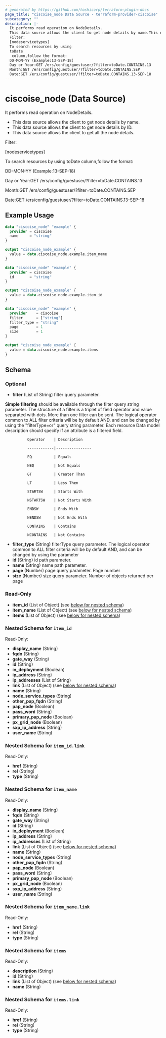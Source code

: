 ```yaml
---
# generated by https://github.com/hashicorp/terraform-plugin-docs
page_title: "ciscoise_node Data Source - terraform-provider-ciscoise"
subcategory: ""
description: |-
  It performs read operation on NodeDetails.
  This data source allows the client to get node details by name.This data source allows the client to get node details by ID.This data source allows the client to get all the node details.
  Filter:
  [nodeservicetypes]
  To search resources by using
  toDate
   column,follow the format:
  DD-MON-YY (Example:13-SEP-18)
  Day or Year:GET /ers/config/guestuser/?filter=toDate.CONTAINS.13
  Month:GET /ers/config/guestuser/?filter=toDate.CONTAINS.SEP
  Date:GET /ers/config/guestuser/?filter=toDate.CONTAINS.13-SEP-18
---
```


# ciscoise_node (Data Source)

It performs read operation on NodeDetails.

- This data source allows the client to get node details by name.
- This data source allows the client to get node details by ID.
- This data source allows the client to get all the node details.

Filter:

[nodeservicetypes]

To search resources by using
toDate
 column,follow the format:

DD-MON-YY (Example:13-SEP-18)


Day or Year:GET /ers/config/guestuser/?filter=toDate.CONTAINS.13

Month:GET /ers/config/guestuser/?filter=toDate.CONTAINS.SEP

Date:GET /ers/config/guestuser/?filter=toDate.CONTAINS.13-SEP-18

## Example Usage

```terraform
data "ciscoise_node" "example" {
  provider = ciscoise
  name     = "string"
}

output "ciscoise_node_example" {
  value = data.ciscoise_node.example.item_name
}

data "ciscoise_node" "example" {
  provider = ciscoise
  id       = "string"
}

output "ciscoise_node_example" {
  value = data.ciscoise_node.example.item_id
}

data "ciscoise_node" "example" {
  provider    = ciscoise
  filter      = ["string"]
  filter_type = "string"
  page        = 1
  size        = 1
}

output "ciscoise_node_example" {
  value = data.ciscoise_node.example.items
}
```

<!-- schema generated by tfplugindocs -->
## Schema

### Optional

- **filter** (List of String) filter query parameter. 

**Simple filtering** should be available through the filter query string parameter. The structure of a filter is
a triplet of field operator and value separated with dots. More than one filter can be sent. The logical operator
common to ALL filter criteria will be by default AND, and can be changed by using the "filterType=or" query
string parameter. Each resource Data model description should specify if an attribute is a filtered field.



              Operator    | Description 

              ------------|----------------

              EQ          | Equals 

              NEQ         | Not Equals 

              GT          | Greater Than 

              LT          | Less Then 

              STARTSW     | Starts With 

              NSTARTSW    | Not Starts With 

              ENDSW       | Ends With 

              NENDSW      | Not Ends With 

              CONTAINS	  | Contains 

              NCONTAINS	  | Not Contains
- **filter_type** (String) filterType query parameter. The logical operator common to ALL filter criteria will be by default AND, and can be changed by using the parameter
- **id** (String) id path parameter.
- **name** (String) name path parameter.
- **page** (Number) page query parameter. Page number
- **size** (Number) size query parameter. Number of objects returned per page

### Read-Only

- **item_id** (List of Object) (see [below for nested schema](#nestedatt--item_id))
- **item_name** (List of Object) (see [below for nested schema](#nestedatt--item_name))
- **items** (List of Object) (see [below for nested schema](#nestedatt--items))

<a id="nestedatt--item_id"></a>
### Nested Schema for `item_id`

Read-Only:

- **display_name** (String)
- **fqdn** (String)
- **gate_way** (String)
- **id** (String)
- **in_deployment** (Boolean)
- **ip_address** (String)
- **ip_addresses** (List of String)
- **link** (List of Object) (see [below for nested schema](#nestedobjatt--item_id--link))
- **name** (String)
- **node_service_types** (String)
- **other_pap_fqdn** (String)
- **pap_node** (Boolean)
- **pass_word** (String)
- **primary_pap_node** (Boolean)
- **px_grid_node** (Boolean)
- **sxp_ip_address** (String)
- **user_name** (String)

<a id="nestedobjatt--item_id--link"></a>
### Nested Schema for `item_id.link`

Read-Only:

- **href** (String)
- **rel** (String)
- **type** (String)



<a id="nestedatt--item_name"></a>
### Nested Schema for `item_name`

Read-Only:

- **display_name** (String)
- **fqdn** (String)
- **gate_way** (String)
- **id** (String)
- **in_deployment** (Boolean)
- **ip_address** (String)
- **ip_addresses** (List of String)
- **link** (List of Object) (see [below for nested schema](#nestedobjatt--item_name--link))
- **name** (String)
- **node_service_types** (String)
- **other_pap_fqdn** (String)
- **pap_node** (Boolean)
- **pass_word** (String)
- **primary_pap_node** (Boolean)
- **px_grid_node** (Boolean)
- **sxp_ip_address** (String)
- **user_name** (String)

<a id="nestedobjatt--item_name--link"></a>
### Nested Schema for `item_name.link`

Read-Only:

- **href** (String)
- **rel** (String)
- **type** (String)



<a id="nestedatt--items"></a>
### Nested Schema for `items`

Read-Only:

- **description** (String)
- **id** (String)
- **link** (List of Object) (see [below for nested schema](#nestedobjatt--items--link))
- **name** (String)

<a id="nestedobjatt--items--link"></a>
### Nested Schema for `items.link`

Read-Only:

- **href** (String)
- **rel** (String)
- **type** (String)


